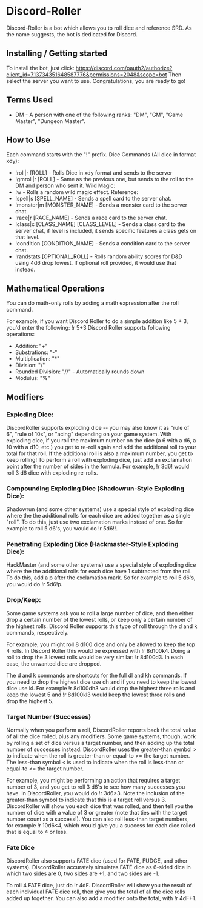 # Discord-Roller

Discord-Roller is a bot which allows you to roll dice and reference SRD. As the name suggests, the bot is dedicated for Discord.

## Installing / Getting started

To install the bot, just click: https://discord.com/oauth2/authorize?client_id=713734351648587776&permissions=2048&scope=bot
Then select the server you want to use.
Congratulations, you are ready to go!

## Terms Used
* DM - A person with one of the following ranks: "DM", "GM", "Game Master", "Dungeon Master".

## How to Use
Each command starts with the "!" prefix.
Dice Commands (All dice in format xdy):
* !roll|r [ROLL] - Rolls Dice in xdy format and sends to the server
* !gmroll|r [ROLL] - Same as the previous one, but sends to the roll to the DM and person who sent it.
Wild Magic:
* !w - Rolls a random wild magic effect.
Reference:
* !spell|s [SPELL_NAME] - Sends a spell card to the server chat.
* !monster|m [MONSTER_NAME] - Sends a monster card to the server chat.
* !race|r [RACE_NAME] - Sends a race card to the server chat.
* !class|c [CLASS_NAME] [CLASS_LEVEL] - Sends a class card to the server chat, if level is included, it sends specific features a class gets on that level.
* !condition [CONDITION_NAME] - Sends a condition card to the server chat.
* !randstats [OPTIONAL_ROLL] - Rolls random ability scores for D&D using 4d6 drop lowest. If optional roll provided, it would use that instead.

## Mathematical Operations
You can do math-only rolls by adding a math expression after the roll command.

For example, if you want Discord Roller to do a simple addition like 5 + 3, you'd enter the following:
!r 5+3
Discord Roller supports following operations:
* Addition: "+"
* Substrations: "-"
* Multiplication: "*"
* Division: "/"
* Rounded Division: "//" - Automatically rounds down
* Modulus: "%"


## Modifiers
### Exploding Dice:
DiscordRoller supports exploding dice -- you may also know it as "rule of 6", "rule of 10s", or "acing" depending on your game system. With exploding dice, if you roll the maximum number on the dice (a 6 with a d6, a 10 with a d10, etc.) you get to re-roll again and add the additional roll to your total for that roll. If the additional roll is also a maximum number, you get to keep rolling!
To perform a roll with exploding dice, just add an exclamation point after the number of sides in the formula. For example, !r 3d6! would roll 3 d6 dice with exploding re-rolls.

### Compounding Exploding Dice (Shadowrun-Style Exploding Dice):
Shadowrun (and some other systems) use a special style of exploding dice where the the additional rolls for each dice are added together as a single "roll". To do this, just use two exclamation marks instead of one. So for example to roll 5 d6's, you would do !r 5d6!!.

### Penetrating Exploding Dice (Hackmaster-Style Exploding Dice):
HackMaster (and some other systems) use a special style of exploding dice where the the additional rolls for each dice have 1 subtracted from the roll. To do this, add a p after the exclamation mark. So for example to roll 5 d6's, you would do !r 5d6!p.

### Drop/Keep:
Some game systems ask you to roll a large number of dice, and then either drop a certain number of the lowest rolls, or keep only a certain number of the highest rolls. Discord Roller supports this type of roll through the d and k commands, respectively.

For example, you might roll 8 d100 dice and only be allowed to keep the top 4 rolls. In Discord Roller this would be expressed with !r 8d100k4. Doing a roll to drop the 3 lowest rolls would be very similar: !r 8d100d3. In each case, the unwanted dice are dropped.

The d and k commands are shortcuts for the full dl and kh commands. If you need to drop the highest dice use dh and if you need to keep the lowest dice use kl. For example !r 8d100dh3 would drop the highest three rolls and keep the lowest 5 and !r 8d100kl3 would keep the lowest three rolls and drop the highest 5.

### Target Number (Successes)
Normally when you perform a roll, DiscordRoller reports back the total value of all the dice rolled, plus any modifiers. Some game systems, though, work by rolling a set of dice versus a target number, and then adding up the total number of successes instead. DiscordRoller uses the greater-than symbol > to indicate when the roll is greater-than or equal-to >= the target number. The less-than symbol < is used to indicate when the roll is less-than or equal-to <= the target number.

For example, you might be performing an action that requires a target number of 3, and you get to roll 3 d6's to see how many successes you have. In DiscordRoller, you would do !r 3d6>3. Note the inclusion of the greater-than symbol to indicate that this is a target roll versus 3. DiscordRoller will show you each dice that was rolled, and then tell you the number of dice with a value of 3 or greater (note that ties with the target number count as a success!). You can also roll less-than target numbers, for example !r 10d6<4, which would give you a success for each dice rolled that is equal to 4 or less.

### Fate Dice
DiscordRoller also supports FATE dice (used for FATE, FUDGE, and other systems). DiscordRoller accurately simulates FATE dice as 6-sided dice in which two sides are 0, two sides are +1, and two sides are -1.

To roll 4 FATE dice, just do !r 4dF. DiscordRoller will show you the result of each individual FATE dice roll, then give you the total of all the dice rolls added up together. You can also add a modifier onto the total, with !r 4dF+1.







